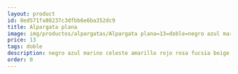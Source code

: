 ```yaml
---
layout: product
id: 8ed571fa80237c3dfbb6e6ba352dc9
title: Alpargata plana
image: img/productos/alpargatas/Alpargata plana=13=doble=negro azul marino celeste amarillo rojo rosa fucsia beige lila morado burdeos.webp
price: 13
tags: doble
description: negro azul marino celeste amarillo rojo rosa fucsia beige lila morado burdeos
order: 0
---
```

